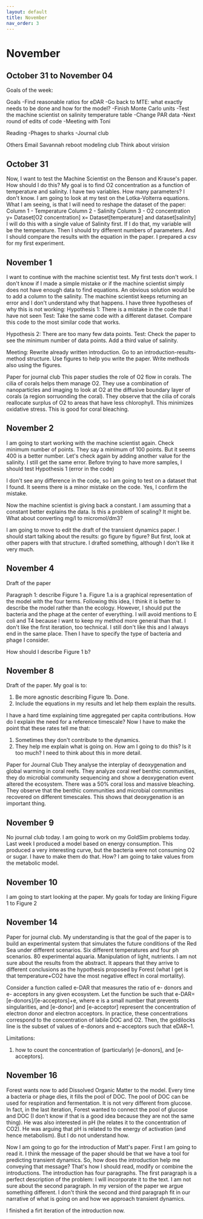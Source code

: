```yaml
---
layout: default
title: November
nav_order: 3
---
```


# November

## October 31 to November 04

Goals of the week:

Goals
-Find reasonable ratios for eDAR
-Go back to MTE: what exactly needs to be done and how for the model?
-Finish Monte Carlo units
-Test the machine scientist on salinity temperature table
-Change PAR data
-Next round of edits of code
-Meeting with Toni

Reading
-Phages to sharks
-Journal club

Others
Email Savannah
reboot modeling club
Think about virision

## October 31

Now, I want to test the Machine Scientist on the Benson and Krause's paper.
How should I do this?
My goal is to find O2 concentration as a function of temperature and salinity. I have two variables. How many parameters? I don't know. I am going to look at my test on the Lotka-Volterra equations.
What I am seeing, is that I will need to reshape the dataset of the paper:
Column 1 - Temperature
Column 2 - Salinity
Column 3 - O2 concentration
y= Dataset[O2 concentration]
x= Dataset[temperature] and dataset[salinity]
I will do this with a single value of Salinity first. If I do that, my variable will be the temperature. Then I should try different numbers of parameters. And I should compare the results with the equation in the paper.
I prepared a csv for my first experiment.

## November 1

I want to continue with the machine scientist test. My first tests don't work. I don't know if I made a simple mistake or if the machine scientist simply does not have enough data to find equations. An
obvious solution would be to add a column to the salinity.
The machine scientist keeps returning an error and I don't understand why that happens.
I have three hypotheses of why this is not working:
Hypothesis 1:
There is a mistake in the code that I have not seen
Test:
Take the same code with a different dataset.
Compare this code to the most similar code that works.

Hypothesis 2:
There are too many few data points.
Test:
Check the paper to see the minimum number of data points.
Add a third value of salinity.

Meeting:
Rewrite already written introduction. Go to an introduction-results-method structure.
Use figures to help you write the paper.
Write methods also using the figures.

Paper for journal club
This paper studies the role of O2 flow in corals.
The cilia of corals helps them manage O2.
They use a combination of nanoparticles and imaging to look at O2 at the diffusive boundary layer of corals (a region sorruonding the coral).
They observe that the cilia of corals reallocate surplus of O2 to areas that have less chlorophyll. This minimizes oxidative stress. This is good for coral bleaching.

## November 2
I am going to start working with the machine scientist again.
Check minimum number of points. They say a minimum of 100 points. But it seems 400 is a better number.
Let's check again by adding another value for the salinity.
I still get the same error. Before trying to have more samples, I should test Hypothesis 1 (error in the code)

I don't see any difference in the code, so I am going to test on a dataset that I found. It seems there is a minor mistake on the code. Yes, I confirm the mistake.

Now the machine scientist is giving back a constant. I am assuming that a constant better explains the data. Is this a problem of scaling?
It might be. What about converting mg/l to micromol/dm3?

I am going to move to edit the draft of the transient dynamics paper. I should start talking about the results: go figure by figure? But first, look at other papers with that structure.
I drafted something, although I don't like it very much.

## November 4

Draft of the paper

Paragraph 1: describe Figure 1 a. Figure 1.a is a graphical representation of the model with the four terms. Following this idea, I think it is better to describe the model rather than the ecology. However, I should put the bacteria and the phage at the center of everything. I will avoid mentions to E coli and T4 because I want to keep my method more general than that.
I don't like the first iteration, too technical. I still don't like this and I always end in the same place.
Then I have to specify the type of bacteria and phage I consider.

How should I describe Figure 1 b?


## November 8
Draft of the paper. My goal is to:
1. Be more agnostic describing Figure 1b. Done.
2. Include the equations in my results and let help them explain the results.

I have a hard time explaining time aggregated per capita contributions. How do I explain the need for a reference timescale?
Now I have to make the point that these rates tell me that:
1. Sometimes they don't contribute to the dynamics.
2. They help me explain what is going on. How am I going to do this? Is it too much? I need to think about this in more detail.

Paper for Journal Club
They analyse the interplay of deoxygenation and global warming in coral reefs. They analyze coral reef benthic communities, they do microbial community sequencing and show a deoxygenation event altered the ecosystem.
There was a 50% coral loss and massive bleaching.
They observe that the benthic communities and microbial communities recovered on different timescales. This shows that deoxygenation is an important thing.

## November 9
No journal club today.
I am going to work on my GoldSim problems today. Last week I produced a model based on energy consumption.
This produced a very interesting curve, but the bacteria were not consuming O2 or sugar. I have to make them do that. How? I am going to take values from the metabolic model.

## November 10
I am going to start looking at the paper. My goals for today are linking Figure 1 to Figure 2

## November 14
Paper for journal club. My understanding is that the goal of the paper is to build an experimental system that simulates the future conditions of the Red Sea under different scenarios.
Six different temperatures and four ph scenarios. 80 experimental aquaria. Manipulation of light, nutrients. I am not sure about the results from the abstract.
It appears that they arrive to different conclusions as the hypothesis proposed by Forest (what I get is that temperature+CO2 have the most negative effect in coral mortality).

Consider a function called e-DAR that measures the ratio of e- donors and e- acceptors in any given ecosystem. Let the function be such that e-DAR=[e-donors]/[e-acceptors]+e, where e is a small number that prevents singularities, and [e-donor] and [e-acceptor] represent the concentration of electron donor and electron acceptors. In practice, these concentrations correspond to the concentration of labile DOC and O2. Then, the goldilocks line is the subset of values of e-donors and e-acceptors such that eDAR~1.

Limitations:
 1. how to count the concentration of (particularly) [e-donors], and [e-acceptors].

## November 16

Forest wants now to add Dissolved Organic Matter to the model. Every time a bacteria or phage dies, it fills the pool of DOC. The pool of DOC can be used for respiration and fermentation. It is not very different from glucose. In fact, in the last iteration, Forest wanted to connect the pool of glucose and DOC (I don't know if that is a good idea because they are not the same thing).
He was also interested in pH (he relates it to the concentration of CO2). He was arguing that pH is related to the energy of activation (and hence metabolism). But I do not understand how.

Now I am going to go for the introduction of Matt's paper. First I am going to read it. I think the message of the paper should be that we have a tool for predicting transient dynamics. So, how does the introduction help me conveying that message? That's how I should read, modify or combine the introductions.
The introduction has four paragraphs. The first paragraph is a perfect description of the problem: I will incorporate it to the text.
I am not sure about the second paragraph. In my version of the paper we argue something different.
I don't think the second and third paragraph fit in our narrative of what is going on and how we approach transient dynamics.

I finished a firt iteration of the introduction now.
